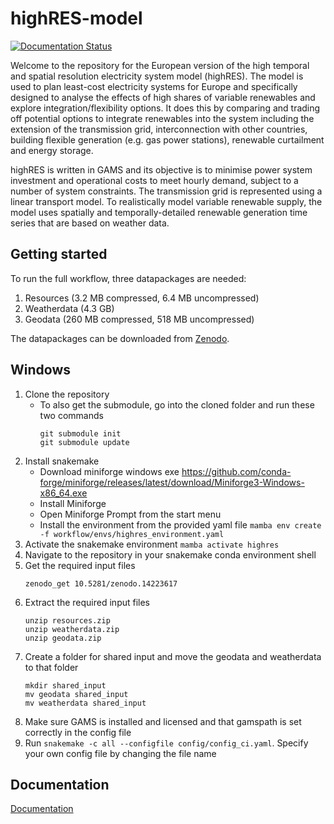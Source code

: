 # highRES-model

[![Documentation Status](https://readthedocs.org/projects/highres-europe-wf/badge/?version=latest)](https://highres-europe-wf.readthedocs.io/en/latest/?badge=latest)

Welcome to the repository for the European version of the high temporal and spatial resolution electricity system model (highRES). The model is used to plan least-cost electricity systems for Europe and specifically designed to analyse the effects of high shares of variable renewables and explore integration/flexibility options. It does this by comparing and trading off potential options to integrate renewables into the system including the extension of the transmission grid, interconnection with other countries, building flexible generation (e.g. gas power stations), renewable curtailment and energy storage.

highRES is written in GAMS and its objective is to minimise power system investment and operational costs to meet hourly demand, subject to a number of system constraints. The transmission grid is represented using a linear transport model. To realistically model variable renewable supply, the model uses spatially and temporally-detailed renewable generation time series that are based on weather data.

## Getting started

To run the full workflow, three datapackages are needed:

1. Resources (3.2 MB compressed, 6.4 MB uncompressed)
2. Weatherdata (4.3 GB)
3. Geodata (260 MB compressed, 518 MB uncompressed)

The datapackages can be downloaded from [Zenodo](https://doi.org/10.5281/zenodo.14223617).

## Windows
1. Clone the repository
    - To also get the submodule, go into the cloned folder and run these two commands
        ```
        git submodule init
        git submodule update
        ```
2. Install snakemake
    - Download miniforge windows exe <https://github.com/conda-forge/miniforge/releases/latest/download/Miniforge3-Windows-x86_64.exe>
    - Install Miniforge
    - Open Miniforge Prompt from the start menu
    - Install the environment from the provided yaml file `mamba env create -f workflow/envs/highres_environment.yaml`
3. Activate the snakemake environment `mamba activate highres`
4. Navigate to the repository in your snakemake conda environment shell
5. Get the required input files
    ```
    zenodo_get 10.5281/zenodo.14223617  
   ```
6. Extract the required input files
    ```
    unzip resources.zip
    unzip weatherdata.zip
    unzip geodata.zip
    ```
7. Create a folder for shared input and move the geodata and weatherdata to that folder
    ```
    mkdir shared_input
    mv geodata shared_input
    mv weatherdata shared_input
    ```
8. Make sure GAMS is installed and licensed and that gamspath is set correctly in the config file
9. Run `snakemake -c all --configfile config/config_ci.yaml`. Specify your own config file by changing the file name


## Documentation 
[Documentation](https://highres-europe-wf.readthedocs.io/en/latest/)
